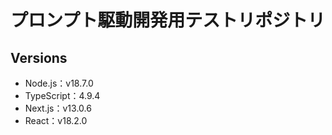 # プロンプト駆動開発用テストリポジトリ

## Versions

- Node.js：v18.7.0
- TypeScript：4.9.4
- Next.js：v13.0.6
- React：v18.2.0
